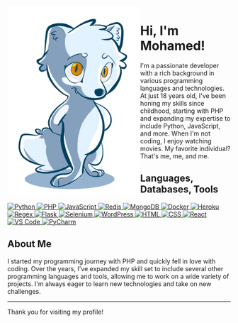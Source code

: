 <img align="left" src="https://github.com/dev-virous/dev-virous/blob/main/mylogo.png" alt="Stats" width="300px">

# Hi, I'm Mohamed!
I'm a passionate developer with a rich background in various programming languages and technologies. At just 18 years old, I've been honing my skills since childhood, starting with PHP and expanding my expertise to include Python, JavaScript, and more. When I'm not coding, I enjoy watching movies. My favorite individual? That's me, me, and me.

## Languages, Databases, Tools
<p align="left">
  <a href="https://www.python.org">
    <img src="https://skillicons.dev/icons?i=python" alt="Python" />
  </a>
  <a href="https://www.php.net">
    <img src="https://skillicons.dev/icons?i=php" alt="PHP" />
  </a>
  <a href="https://www.javascript.com">
    <img src="https://skillicons.dev/icons?i=js" alt="JavaScript" />
  </a>
  <a href="https://redis.io">
    <img src="https://skillicons.dev/icons?i=redis" alt="Redis" />
  </a>
  <a href="https://www.mongodb.com">
    <img src="https://skillicons.dev/icons?i=mongodb" alt="MongoDB" />
  </a>
  <a href="https://www.docker.com">
    <img src="https://skillicons.dev/icons?i=docker" alt="Docker" />
  </a>
  <a href="https://heroku.com">
    <img src="https://skillicons.dev/icons?i=heroku" alt="Heroku" />
  </a>
  <a href="https://regexr.com/">
    <img src="https://skillicons.dev/icons?i=regex" alt="Regex" />
  </a>
  <a href="https://flask.palletsprojects.com/en">
    <img src="https://skillicons.dev/icons?i=flask" alt="Flask" />
  </a>
  <a href="https://www.selenium.dev/">
    <img src="https://skillicons.dev/icons?i=selenium" alt="Selenium" />
  </a>
  <a href="https://wordpress.com">
    <img src="https://skillicons.dev/icons?i=wordpress" alt="WordPress" />
  </a>
  <a href="https://developer.mozilla.org/en-US/docs/Web/HTML">
    <img src="https://skillicons.dev/icons?i=html" alt="HTML" />
  </a>
  <a href="https://developer.mozilla.org/en-US/docs/Web/CSS">
    <img src="https://skillicons.dev/icons?i=css" alt="CSS" />
  </a>
  <a href="https://reactjs.org/">
    <img src="https://skillicons.dev/icons?i=react" alt="React" />
  </a>
  <a href="https://code.visualstudio.com/">
    <img src="https://skillicons.dev/icons?i=vscode" alt="VS Code" />
  </a>
  <a href="https://www.jetbrains.com/pycharm/">
    <img src="https://skillicons.dev/icons?i=pycharm" alt="PyCharm" />
  </a>
</p>

## About Me
I started my programming journey with PHP and quickly fell in love with coding. Over the years, I've expanded my skill set to include several other programming languages and tools, allowing me to work on a wide variety of projects. I'm always eager to learn new technologies and take on new challenges.

---

Thank you for visiting my profile!
